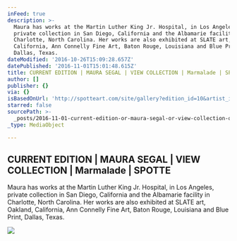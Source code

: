 ```yaml
---
inFeed: true
description: >-
  Maura has works at the Martin Luther King Jr. Hospital, in Los Angeles,
  private collection in San Diego, California and the Albamarie facility in
  Charlotte, North Carolina. Her works are also exhibited at SLATE art, Oakland,
  California, Ann Connelly Fine Art, Baton Rouge, Louisiana and Blue Print,
  Dallas, Texas.
dateModified: '2016-10-26T15:09:28.657Z'
datePublished: '2016-11-01T15:01:48.615Z'
title: CURRENT EDITION | MAURA SEGAL | VIEW COLLECTION | Marmalade | SPOTTE
author: []
publisher: {}
via: {}
isBasedOnUrl: 'http://spotteart.com/site/gallery?edition_id=10&artist_id=70'
starred: false
sourcePath: >-
  _posts/2016-11-01-current-edition-or-maura-segal-or-view-collection-or-marmalade.md
_type: MediaObject

---
```

<article style=""><h1>CURRENT EDITION | MAURA SEGAL | VIEW COLLECTION | Marmalade | SPOTTE</h1><p>Maura has works at the Martin Luther King Jr. Hospital, in Los Angeles, private collection in San Diego, California and the Albamarie facility in Charlotte, North Carolina. Her works are also exhibited at SLATE art, Oakland, California, Ann Connelly Fine Art, Baton Rouge, Louisiana and Blue Print, Dallas, Texas.</p><img src="http://spotteart.com/backend/web/images/work/638.jpg" /></article>